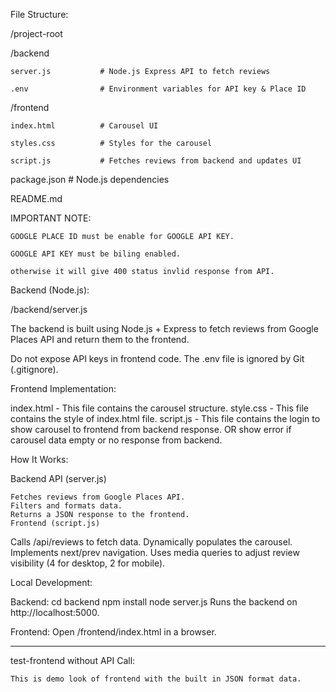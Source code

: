 File Structure: 

/project-root

/backend

    server.js           # Node.js Express API to fetch reviews

    .env                # Environment variables for API key & Place ID

/frontend

    index.html          # Carousel UI

    styles.css          # Styles for the carousel

    script.js           # Fetches reviews from backend and updates UI

package.json            # Node.js dependencies

README.md


IMPORTANT NOTE:

    GOOGLE PLACE ID must be enable for GOOGLE API KEY.

    GOOGLE API KEY must be biling enabled. 

    otherwise it will give 400 status invlid response from API.


Backend (Node.js): 

/backend/server.js

The backend is built using Node.js + Express to fetch reviews from Google Places API and return them to the frontend.


Do not expose API keys in frontend code.
The .env file is ignored by Git (.gitignore).

Frontend Implementation: 

index.html - This file contains the carousel structure.
style.css - This file contains the style of index.html file.
script.js - This file contains the login to show carousel to frontend from backend response.
            OR show error if carousel data empty or no response from backend.

How It Works: 

Backend API (server.js)

    Fetches reviews from Google Places API.
    Filters and formats data.
    Returns a JSON response to the frontend.
    Frontend (script.js)

Calls /api/reviews to fetch data.
    Dynamically populates the carousel.
    Implements next/prev navigation.
    Uses media queries to adjust review visibility (4 for desktop, 2 for mobile).


Local Development: 

Backend:
    cd backend
    npm install
    node server.js
    Runs the backend on http://localhost:5000.

Frontend: 
    Open /frontend/index.html in a browser.


-------------------------------------------------------------------

test-frontend without API Call:

    This is demo look of frontend with the built in JSON format data.